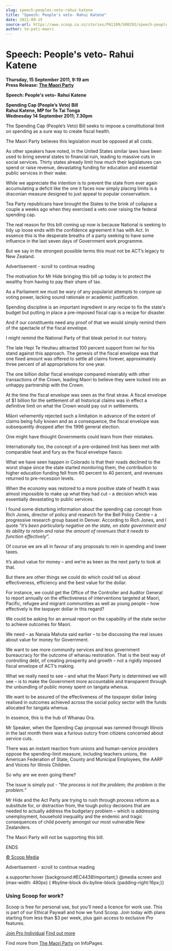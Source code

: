```yaml
---
slug: speech-peoples-veto-rahui-katene
title: "Speech: People's veto- Rahui Katene"
date: 2011-09-15
source-url: https://www.scoop.co.nz/stories/PA1109/S00293/speech-peoples-veto-rahui-katene.htm
author: te-pati-maori
---
```

Speech: People's veto- Rahui Katene
===================================

**Thursday, 15 September 2011, 9:19 am**  
**Press Release: [The Maori Party](https://info.scoop.co.nz/The_Maori_Party)**

**Speech: People's veto- Rahui Katene**

**Spending Cap (People’s Veto) Bill**  
**Rahui Katene, MP for Te Tai Tonga**  
**Wednesday 14 September 2011; 7.30pm**

The Spending Cap (People’s Veto) Bill seeks to impose a constitutional limit on spending as a sure way to create fiscal health.

The Maori Party believes this legislation must be opposed at all costs.

As other speakers have noted, in the United States similar laws have been used to bring several states to financial ruin, leading to massive cuts in social services. Thirty states already limit how much their legislatures can spend or raise revenue, devastating funding for education and essential public services in their wake.

While we appreciate the intention is to prevent the state from ever again accumulating a deficit like the one it faces now simply placing limits is a draconian measure designed to just appeal to popular conservatism.

Tea Party republicans have brought the States to the brink of collapse a couple a weeks ago when they exercised a veto over raising the federal spending cap.

The real reason for this bill coming up now is because National is seeking to tidy up loose ends with the confidence agreement it has with Act. In essence this is the desperate breaths of a party seeking to have some influence in the last seven days of Government work programme.

But we say in the strongest possible terms this must not be ACT’s legacy to New Zealand.

Advertisement - scroll to continue reading





The motivation for Mr Hide bringing this bill up today is to protect the wealthy from having to pay their share of tax.

As a Parliament we must be wary of any popularist attempts to conjure up voting power, lacking sound rationale or academic justification.

Spending discipline is an important ingredient in any recipe to fix the state's budget but putting in place a pre-imposed fiscal cap is a recipe for disaster.

And if our constituents need any proof of that we would simply remind them of the spectacle of the fiscal envelope.

I might remind the National Party of that bleak period in our history.

The late Hepi Te Heuheu attracted 100 percent support from iwi for his stand against this approach. The genesis of the fiscal envelope was that one fixed amount was offered to settle all claims forever, approximately three percent of all appropriations for one year.

The one billion dollar fiscal envelope compared miserably with other transactions of the Crown, leading Maori to believe they were locked into an unhappy partnership with the Crown.

At the time the fiscal envelope was seen as the final straw. A fiscal envelope of $1 billion for the settlement of all historical claims was in effect a definitive limit on what the Crown would pay out in settlements.

Māori vehemently rejected such a limitation in advance of the extent of claims being fully known and as a consequence, the fiscal envelope was subsequently dropped after the 1996 general election.

One might have thought Governments could learn from their mistakes.

Internationally too, the concept of a pre-ordained limit has been met with comparable heat and fury as the fiscal envelope fiasco.

What we have seen happen in Colorado is that their roads declined to the worst shape since the state started monitoring them, the contribution to higher education funding fell from 60 percent to 40 percent, and revenues returned to pre-recession levels.

When the economy was restored to a more positive state of health it was almost impossible to make up what they had cut – a decision which was essentially devastating to public services.

I found some disturbing information about the spending cap concept from Rich Jones, director of policy and research for the Bell Policy Centre – a progressive research group based in Denver. According to Rich Jones, and I quote _“it’s been particularly negative on the state, on state government and its ability to retain and raise the amount of revenues that it needs to function effectively”._

Of course we are all in favour of any proposals to rein in spending and lower taxes.

It’s about value for money – and we’re as keen as the next party to look at that.

But there are other things we could do which could tell us about effectiveness, efficiency and the best value for the dollar.

For instance, we could get the Office of the Controller and Auditor General to report annually on the effectiveness of interventions targeted at Maori, Pacific, refugee and migrant communities as well as young people – how effectively is the taxpayer dollar in this regard?

We could be asking for an annual report on the capability of the state sector to achieve outcomes for Maori.

We need – as Nanaia Mahuta said earlier – to be discussing the real issues about value for money for Government.

We want to see more community services and less government bureaucracy for the outcome of whanau restoration. That is the best way of controlling debt, of creating prosperity and growth – not a rigidly imposed fiscal envelope of ACT’s making.

What we really need to see – and what the Maori Party is determined we will see – is to make the Government more accountable and transparent through the unbundling of public money spent on tangata whenua.

We want to be assured of the effectiveness of the taxpayer dollar being realised in outcomes achieved across the social policy sector with the funds allocated for tangata whenua.

In essence, this is the hub of Whanau Ora.

  
Mr Speaker, when the Spending Cap proposal was rammed through Illinois in the last month there was a furious outcry from citizens concerned about service cuts.

There was an instant reaction from unions and human-service providers oppose the spending-limit measure, including teachers unions, the American Federation of State, County and Municipal Employees, the AARP and Voices for Illinois Children.

So why are we even going there?

The issue is simply put - _“the process is not the problem; the problem is the problem.”_

Mr Hide and the Act Party are trying to rush through process reform as a substitute for, or distraction from, the tough policy decisions that are needed to actually address the budgetary problem – which is addressing unemployment, household inequality and the endemic and tragic consequences of child poverty amongst our most vulnerable New Zealanders.

The Maori Party will not be supporting this bill.

ENDS  

[© Scoop Media](http://www.scoop.co.nz/about/terms.html)  

Advertisement - scroll to continue reading



a.supporter:hover {background:#EC4438!important;} @media screen and (max-width: 480px) { #byline-block div.byline-block {padding-right:16px;}}

### Using Scoop for work?

Scoop is free for personal use, but you’ll need a licence for work use. This is part of our Ethical Paywall and how we fund Scoop. Join today with plans starting from less than $3 per week, plus gain access to exclusive _Pro_ features.  
  
[Join Pro Individual](https://pro.scoop.co.nz/Individual/?from=ProIn24) [Find out more](https://pro.scoop.co.nz/using-scoop-for-work/?from=ProIn24)

Find more from [The Maori Party](https://info.scoop.co.nz/The_Maori_Party) on InfoPages.